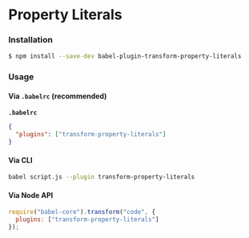 # Property Literals

### Installation

```sh
$ npm install --save-dev babel-plugin-transform-property-literals
```

### Usage

#### Via `.babelrc` (recommended)

**`.babelrc`**

```json
{
  "plugins": ["transform-property-literals"]
}
```

#### Via CLI

```sh
babel script.js --plugin transform-property-literals
```

#### Via Node API

```js
require("babel-core").transform("code", {
  plugins: ["transform-property-literals"]
});
```
